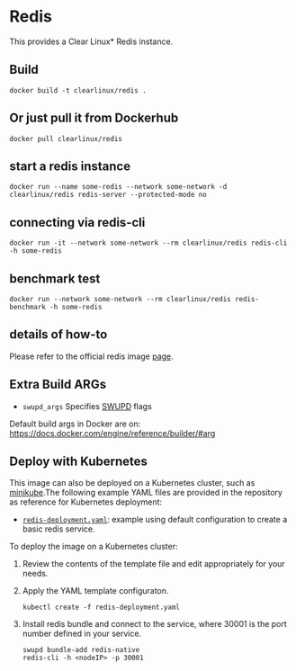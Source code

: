 Redis
==========
This provides a Clear Linux* Redis instance.

Build
-----
```
docker build -t clearlinux/redis .
```

Or just pull it from Dockerhub
---------------------------
```
docker pull clearlinux/redis
```

start a redis instance
-----------------------
```
docker run --name some-redis --network some-network -d clearlinux/redis redis-server --protected-mode no
```

connecting via redis-cli
---------------------
```
docker run -it --network some-network --rm clearlinux/redis redis-cli -h some-redis
```

benchmark test
---------------------
```
docker run --network some-network --rm clearlinux/redis redis-benchmark -h some-redis
```

details of how-to
---------------------
Please refer to the official redis image [page](https://hub.docker.com/_/redis).

Extra Build ARGs
----------------
- ``swupd_args`` Specifies [SWUPD](https://github.com/clearlinux/swupd-client/blob/master/docs/swupd.1.rst#options) flags

Default build args in Docker are on: https://docs.docker.com/engine/reference/builder/#arg



## Deploy with Kubernetes

This image can also be deployed on a Kubernetes cluster, such as [minikube](https://kubernetes.io/docs/setup/learning-environment/minikube/).The following example YAML files are provided in the repository as reference for Kubernetes deployment:

- [`redis-deployment.yaml`](https://github.com/clearlinux/dockerfiles/blob/master/redis/redis-deployment.yaml): example using default configuration to create a basic redis service.

To deploy the image on a Kubernetes cluster:

1. Review the contents of the template file and edit appropriately for your needs.

2. Apply the YAML template configuraton.

   ```
   kubectl create -f redis-deployment.yaml
   ```


3. Install redis bundle and connect to the service, where 30001 is the port number defined in your service.

   ```
   swupd bundle-add redis-native
   redis-cli -h <nodeIP> -p 30001
   ```

   

